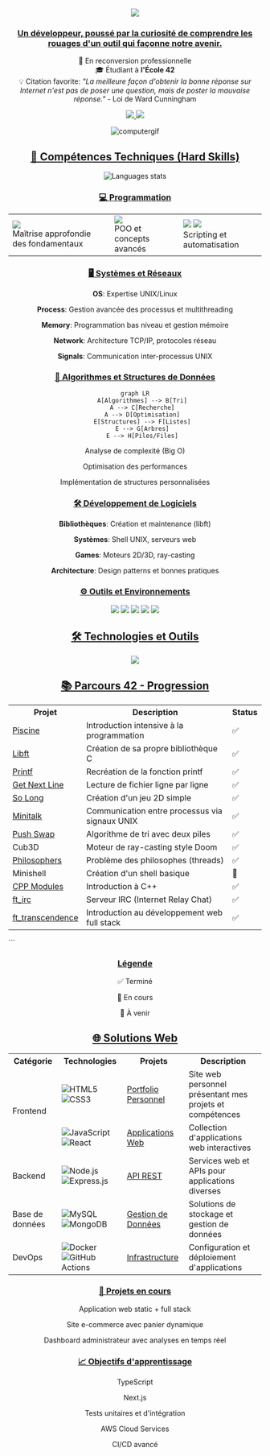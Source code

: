 <h1 align="center">
    <img src="https://readme-typing-svg.herokuapp.com/?font=Righteous&size=35&center=true&vCenter=true&width=500&height=70&duration=4000&lines=Hello+World!+👋;+I'm+Isaac+Naranjo!!!;" />
</h1>

<h3 align="center"><u>Un développeur, poussé par la curiosité de comprendre les rouages d'un outil qui façonne notre avenir.</u></h3>

<div align="center">
    <p>
        🔄 En reconversion professionnelle<br>
        🎓 Étudiant à <strong>l'École 42</strong><br>
        💡 Citation favorite: <em>"La meilleure façon d'obtenir la bonne réponse sur Internet n'est pas de poser une question, mais de poster la mauvaise réponse."</em> - Loi de Ward Cunningham
    </p>
</div>

<div align="center"> 
    <a href="mailto:isaac.naranjo.e.g@gmail.com">
        <img src="https://img.shields.io/badge/Gmail-333333?style=for-the-badge&logo=gmail&logoColor=red" />
    </a>
    <a href="https://www.linkedin.com/in/isaac-naranjo/" target="_blank">
        <img src="https://img.shields.io/badge/LinkedIn-0077B5?style=for-the-badge&logo=linkedin&logoColor=white" target="_blank" />
    </a>
</div>

<p align="center">
    <img src="https://github.com/Arcadiastyx/Arcadiastyx/assets/72890174/a754d3a1-5617-46b5-b2fd-fe45ed0872cf" alt="computergif"/>
</p>

<h2 align="center"><u>🎯 Compétences Techniques (Hard Skills)</u></h2>

<div align="center">
    <img src="https://github-readme-stats.vercel.app/api/top-langs/?username=Arcadiastyx&theme=dark&hide_border=true&layout=compact&langs_count=6" alt="Languages stats"/>
</div>

<h3 align="center"><u>💻 Programmation</u></h3>

<div align="center">
<table>
    <tr>
        <td>
            <img src="https://img.shields.io/badge/C-00599C?style=for-the-badge&logo=c&logoColor=white"/> 
            <br/>Maîtrise approfondie des fondamentaux
        </td>
        <td>
            <img src="https://img.shields.io/badge/C++-00599C?style=for-the-badge&logo=c%2B%2B&logoColor=white"/>
            <br/>POO et concepts avancés
        </td>
        <td>
            <img src="https://img.shields.io/badge/Python-3776AB?style=for-the-badge&logo=python&logoColor=white"/>
            <img src="https://img.shields.io/badge/Shell-121011?style=for-the-badge&logo=gnu-bash&logoColor=white"/>
            <br/>Scripting et automatisation
        </td>
    </tr>
</table>
</div>

<h3 align="center"><u>🖥️ Systèmes et Réseaux</u></h3>

<div align="center">
    <p><strong>OS</strong>: Expertise UNIX/Linux</p>
    <p><strong>Process</strong>: Gestion avancée des processus et multithreading</p>
    <p><strong>Memory</strong>: Programmation bas niveau et gestion mémoire</p>
    <p><strong>Network</strong>: Architecture TCP/IP, protocoles réseau</p>
    <p><strong>Signals</strong>: Communication inter-processus UNIX</p>
</div>

<h3 align="center"><u>🧮 Algorithmes et Structures de Données</u></h3>

<div align="center">

```mermaid
graph LR
    A[Algorithmes] --> B[Tri]
    A --> C[Recherche]
    A --> D[Optimisation]
    E[Structures] --> F[Listes]
    E --> G[Arbres]
    E --> H[Piles/Files]
```

<p>Analyse de complexité (Big O)</p>
<p>Optimisation des performances</p>
<p>Implémentation de structures personnalisées</p>
</div>

<h3 align="center"><u>🛠️ Développement de Logiciels</u></h3>

<div align="center">
    <p><strong>Bibliothèques</strong>: Création et maintenance (libft)</p>
    <p><strong>Systèmes</strong>: Shell UNIX, serveurs web</p>
    <p><strong>Games</strong>: Moteurs 2D/3D, ray-casting</p>
    <p><strong>Architecture</strong>: Design patterns et bonnes pratiques</p>
</div>

<h3 align="center"><u>⚙️ Outils et Environnements</u></h3>

<div align="center">
    <img src="https://img.shields.io/badge/GIT-E44C30?style=for-the-badge&logo=git&logoColor=white"/>
    <img src="https://img.shields.io/badge/Docker-2CA5E0?style=for-the-badge&logo=docker&logoColor=white"/>
    <img src="https://img.shields.io/badge/Notion-000000?style=for-the-badge&logo=notion&logoColor=white"/>
    <img src="https://img.shields.io/badge/VIM-%2311AB00.svg?&style=for-the-badge&logo=vim&logoColor=white"/>
    <img src="https://img.shields.io/badge/VSCode-0078D4?style=for-the-badge&logo=visual%20studio%20code&logoColor=white"/>
</div>

<h2 align="center"><u>🛠️ Technologies et Outils</u></h2>

<div align="center">
    <img src="https://skillicons.dev/icons?i=c,cpp,html,css,vscode,github,figma,docker,notion" />
</div>

<h2 align="center"><u>📚 Parcours 42 - Progression</u></h2>


<table align="center">
    <tr>
        <th>Projet</th>
        <th>Description</th>
        <th>Status</th>
    </tr>
    <tr>
        <td><a href="https://github.com/Arcadiastyx/42-Piscine">Piscine</a></td>
        <td>Introduction intensive à la programmation</td>
        <td>✅</td>
    </tr>
    <tr>
        <td><a href="https://github.com/Arcadiastyx/Libft">Libft</a></td>
        <td>Création de sa propre bibliothèque C</td>
        <td>✅</td>
    </tr>
    <tr>
        <td><a href="https://github.com/Arcadiastyx/Printf">Printf</a></td>
        <td>Recréation de la fonction printf</td>
        <td>✅</td>
    </tr>
    <tr>
        <td><a href="https://github.com/Arcadiastyx/Get_next_line">Get Next Line</a></td>
        <td>Lecture de fichier ligne par ligne</td>
        <td>✅</td>
    </tr>
    <tr>
        <td><a href="https://github.com/Arcadiastyx/so_long-2d-game">So Long</a></td>
        <td>Création d'un jeu 2D simple</td>
        <td>✅</td>
    </tr>
    <tr>
        <td><a href="https://github.com/Arcadiastyx/Mini-Talk">Minitalk</a></td>
        <td>Communication entre processus via signaux UNIX</td>
        <td>✅</td>
    </tr>
    <tr>
        <td><a href="https://github.com/Arcadiastyx/Push_Swap">Push Swap</a></td>
        <td>Algorithme de tri avec deux piles</td>
        <td>✅</td>
    </tr>
    <tr>
        <td>Cub3D</td>
        <td>Moteur de ray-casting style Doom</td>
        <td>✅</td>
    </tr>
    <tr>
        <td><a href="https://github.com/Arcadiastyx/Philosopher">Philosophers</a></td>
        <td>Problème des philosophes (threads)</td>
        <td>✅</td>
    </tr>
    <tr>
        <td>Minishell</td>
        <td>Création d'un shell basique</td>
        <td>📝</td>
    </tr>
    <tr>
        <td><a href="https://github.com/Arcadiastyx/CPP_module">CPP Modules</a></td>
        <td>Introduction à C++</td>
        <td>✅</td>
    </tr>
    <tr>
        <td><a href="https://github.com/42-Student-Teams/ft_irc">ft_irc</a></td>
        <td>Serveur IRC (Internet Relay Chat)</td>
        <td>✅</td>
    </tr>
    <tr>
        <td><a href="https://github.com/42-Student-Teams/ft_transcendence">ft_transcendence</a></td>
        <td>Introduction au développement web full stack</td>
        <td>✅</td>
    </tr>
</table>
```

<div align="center">
<h3 align="center"><u>Légende</u></h3>
<p>✅ Terminé</p>
<p>🔄 En cours</p>
<p>📝 À venir</p>
</div>

<h2 align="center"><u>🌐 Solutions Web</u></h2>

<table align="center">
    <tr>
        <th>Catégorie</th>
        <th>Technologies</th>
        <th>Projets</th>
        <th>Description</th>
    </tr>
    <tr>
        <td rowspan="2">Frontend</td>
        <td>
            <img src="https://img.shields.io/badge/HTML5-E34F26?style=for-the-badge&logo=html5&logoColor=white" alt="HTML5"/>
            <img src="https://img.shields.io/badge/CSS3-1572B6?style=for-the-badge&logo=css3&logoColor=white" alt="CSS3"/>
        </td>
        <td><a href="#">Portfolio Personnel</a></td>
        <td>Site web personnel présentant mes projets et compétences</td>
    </tr>
    <tr>
        <td>
            <img src="https://img.shields.io/badge/JavaScript-F7DF1E?style=for-the-badge&logo=javascript&logoColor=black" alt="JavaScript"/>
            <img src="https://img.shields.io/badge/React-20232A?style=for-the-badge&logo=react&logoColor=61DAFB" alt="React"/>
        </td>
        <td><a href="#">Applications Web</a></td>
        <td>Collection d'applications web interactives</td>
    </tr>
    <tr>
        <td>Backend</td>
        <td>
            <img src="https://img.shields.io/badge/Node.js-43853D?style=for-the-badge&logo=node.js&logoColor=white" alt="Node.js"/>
            <img src="https://img.shields.io/badge/Express.js-404D59?style=for-the-badge" alt="Express.js"/>
        </td>
        <td><a href="#">API REST</a></td>
        <td>Services web et APIs pour applications diverses</td>
    </tr>
    <tr>
        <td>Base de données</td>
        <td>
            <img src="https://img.shields.io/badge/MySQL-00000F?style=for-the-badge&logo=mysql&logoColor=white" alt="MySQL"/>
            <img src="https://img.shields.io/badge/MongoDB-4EA94B?style=for-the-badge&logo=mongodb&logoColor=white" alt="MongoDB"/>
        </td>
        <td><a href="#">Gestion de Données</a></td>
        <td>Solutions de stockage et gestion de données</td>
    </tr>
    <tr>
        <td>DevOps</td>
        <td>
            <img src="https://img.shields.io/badge/Docker-2496ED?style=for-the-badge&logo=docker&logoColor=white" alt="Docker"/>
            <img src="https://img.shields.io/badge/GitHub_Actions-2088FF?style=for-the-badge&logo=github-actions&logoColor=white" alt="GitHub Actions"/>
        </td>
        <td><a href="#">Infrastructure</a></td>
        <td>Configuration et déploiement d'applications</td>
    </tr>
</table>

<h3 align="center"><u>🚀 Projets en cours</u></h3>

<div align="center">
    <p>Application web static + full stack</p>
    <p>Site e-commerce avec panier dynamique</p>
    <p>Dashboard administrateur avec analyses en temps réel</p>
</div>

<h3 align="center"><u>📈 Objectifs d'apprentissage</u></h3>

<div align="center">
    <p>TypeScript</p>
    <p>Next.js</p>
    <p>Tests unitaires et d'intégration</p>
    <p>AWS Cloud Services</p>
    <p>CI/CD avancé</p>
</div>
